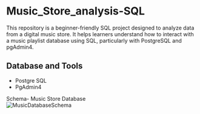 # Music_Store_analysis-SQL
This repository is a beginner-friendly SQL project designed to analyze data from a digital music store. It helps learners understand how to interact with a music playlist database using SQL, particularly with PostgreSQL and pgAdmin4.


<!-- > Complete project explained on YouTube: https://www.youtube.com/watch?v=VFIuIjswMKM -->

## Database and Tools
* Postgre SQL
* PgAdmin4

Schema- Music Store Database  
![MusicDatabaseSchema](https://user-images.githubusercontent.com/112153548/213707717-bfc9f479-52d9-407b-99e1-e94db7ae10a3.png)
